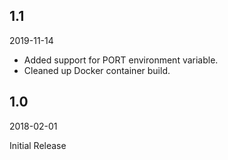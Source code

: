 ## 1.1
2019-11-14

* Added support for PORT environment variable.
* Cleaned up Docker container build.

## 1.0
2018-02-01

Initial Release
